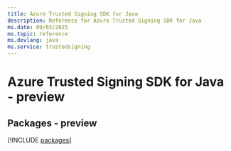 ```yaml
---
title: Azure Trusted Signing SDK for Java
description: Reference for Azure Trusted Signing SDK for Java
ms.date: 09/03/2025
ms.topic: reference
ms.devlang: java
ms.service: trustedsigning
---
```

# Azure Trusted Signing SDK for Java - preview
## Packages - preview
[!INCLUDE [packages](trusted-signing-index.md)]